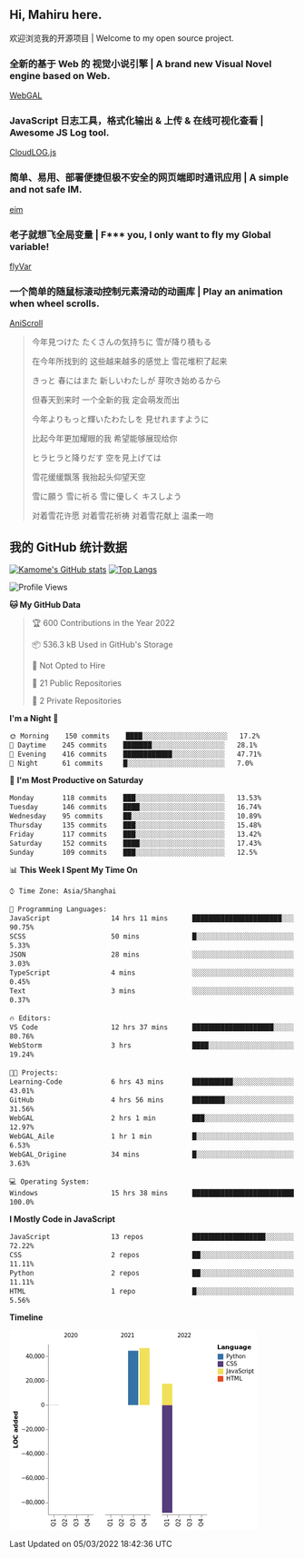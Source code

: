 ## Hi, Mahiru here.

欢迎浏览我的开源项目 | Welcome to my open source project.

### 全新的基于 Web 的 视觉小说引擎 | A brand new Visual Novel engine based on Web.

[WebGAL](https://github.com/MakinoharaShoko/WebGAL)

### JavaScript 日志工具，格式化输出 & 上传 & 在线可视化查看 | Awesome JS Log tool.

[CloudLOG.js](https://github.com/MakinoharaShoko/CloudLog.JS)

### 简单、易用、部署便捷但极不安全的网页端即时通讯应用 | A simple and not safe IM.

[eim](https://github.com/MakinoharaShoko/eim)

### 老子就想飞全局变量 | F*** you, I only want to fly my Global variable!

[flyVar](https://github.com/MakinoharaShoko/flyVar)

### 一个简单的随鼠标滚动控制元素滑动的动画库 | Play an animation when wheel scrolls.

[AniScroll](https://github.com/MakinoharaShoko/AniScroll)

> 今年見つけた たくさんの気持ちに 雪が降り積もる  
> 
> 在今年所找到的 这些越来越多的感觉上 雪花堆积了起来  
> 
> きっと 春にはまた 新しいわたしが 芽吹き始めるから  
> 
> 但春天到来时 一个全新的我 定会萌发而出  
> 
> 今年よりもっと輝いたわたしを 見せれますように  
> 
> 比起今年更加耀眼的我 希望能够展现给你  
> 
> ヒラヒラと降りだす 空を見上げては  
> 
> 雪花缓缓飘落 我抬起头仰望天空  
> 
> 雪に願う 雪に祈る 雪に優しく キスしよう  
> 
> 对着雪花许愿 对着雪花祈祷 对着雪花献上 温柔一吻

## 我的 GitHub 统计数据

[![Kamome's GitHub stats](https://github-readme-stats.vercel.app/api?username=MakinoharaShoko)](https://github.com/anuraghazra/github-readme-stats)
[![Top Langs](https://github-readme-stats.vercel.app/api/top-langs/?username=MakinoharaShoko&layout=compact)](https://github.com/anuraghazra/github-readme-stats)

<!--
**MakinoharaShoko/MakinoharaShoko** is a ✨ _special_ ✨ repository because its `README.md` (this file) appears on your GitHub profile.

Here are some ideas to get you started:

- 🔭 I’m currently working on ...
- 🌱 I’m currently learning ...
- 👯 I’m looking to collaborate on ...
- 🤔 I’m looking for help with ...
- 💬 Ask me about ...
- 📫 How to reach me: ...
- 😄 Pronouns: ...
- ⚡ Fun fact: ...
-->

<!--START_SECTION:waka-->
![Profile Views](http://img.shields.io/badge/Profile%20Views-62-blue)

**🐱 My GitHub Data** 

> 🏆 600 Contributions in the Year 2022
 > 
> 📦 536.3 kB Used in GitHub's Storage 
 > 
> 🚫 Not Opted to Hire
 > 
> 📜 21 Public Repositories 
 > 
> 🔑 2 Private Repositories  
 > 
**I'm a Night 🦉** 

```text
🌞 Morning    150 commits    ████░░░░░░░░░░░░░░░░░░░░░   17.2% 
🌆 Daytime    245 commits    ███████░░░░░░░░░░░░░░░░░░   28.1% 
🌃 Evening    416 commits    ████████████░░░░░░░░░░░░░   47.71% 
🌙 Night      61 commits     █░░░░░░░░░░░░░░░░░░░░░░░░   7.0%

```
📅 **I'm Most Productive on Saturday** 

```text
Monday       118 commits    ███░░░░░░░░░░░░░░░░░░░░░░   13.53% 
Tuesday      146 commits    ████░░░░░░░░░░░░░░░░░░░░░   16.74% 
Wednesday    95 commits     ██░░░░░░░░░░░░░░░░░░░░░░░   10.89% 
Thursday     135 commits    ███░░░░░░░░░░░░░░░░░░░░░░   15.48% 
Friday       117 commits    ███░░░░░░░░░░░░░░░░░░░░░░   13.42% 
Saturday     152 commits    ████░░░░░░░░░░░░░░░░░░░░░   17.43% 
Sunday       109 commits    ███░░░░░░░░░░░░░░░░░░░░░░   12.5%

```


📊 **This Week I Spent My Time On** 

```text
⌚︎ Time Zone: Asia/Shanghai

💬 Programming Languages: 
JavaScript               14 hrs 11 mins      ██████████████████████░░░   90.75% 
SCSS                     50 mins             █░░░░░░░░░░░░░░░░░░░░░░░░   5.33% 
JSON                     28 mins             ░░░░░░░░░░░░░░░░░░░░░░░░░   3.03% 
TypeScript               4 mins              ░░░░░░░░░░░░░░░░░░░░░░░░░   0.45% 
Text                     3 mins              ░░░░░░░░░░░░░░░░░░░░░░░░░   0.37%

🔥 Editors: 
VS Code                  12 hrs 37 mins      ████████████████████░░░░░   80.76% 
WebStorm                 3 hrs               ████░░░░░░░░░░░░░░░░░░░░░   19.24%

🐱‍💻 Projects: 
Learning-Code            6 hrs 43 mins       ██████████░░░░░░░░░░░░░░░   43.01% 
GitHub                   4 hrs 56 mins       ████████░░░░░░░░░░░░░░░░░   31.56% 
WebGAL                   2 hrs 1 min         ███░░░░░░░░░░░░░░░░░░░░░░   12.97% 
WebGAL_Aile              1 hr 1 min          █░░░░░░░░░░░░░░░░░░░░░░░░   6.53% 
WebGAL_Origine           34 mins             █░░░░░░░░░░░░░░░░░░░░░░░░   3.63%

💻 Operating System: 
Windows                  15 hrs 38 mins      █████████████████████████   100.0%

```

**I Mostly Code in JavaScript** 

```text
JavaScript               13 repos            ██████████████████░░░░░░░   72.22% 
CSS                      2 repos             ██░░░░░░░░░░░░░░░░░░░░░░░   11.11% 
Python                   2 repos             ██░░░░░░░░░░░░░░░░░░░░░░░   11.11% 
HTML                     1 repo              █░░░░░░░░░░░░░░░░░░░░░░░░   5.56%

```


**Timeline**

![Chart not found](https://raw.githubusercontent.com/MakinoharaShoko/MakinoharaShoko/main/charts/bar_graph.png) 


 Last Updated on 05/03/2022 18:42:36 UTC
<!--END_SECTION:waka-->
